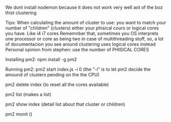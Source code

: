 We dont install nodemon because it does not work very well aot of the boz thist clustering


Tips:
When calculating the amount of cluster to use:
you want to match your number of "children" (clusters) either your phisical cours or logical cores you have. Like i4 i7 cores
Rememnber that, sometimes you OS interprets one processor or core as being two in case of multithreading stuff, so, a lot of documentacion you see around clustering uses logical cores instead
Personal opinion from stephen: use the number of PHISICAL CORES

Installing pm2:
npm install -g pm2

Running pm2:
pm2 start index.js -i 0
(the "-i" is to let pm2 decide the amound of clusters pending on the the CPU)

pm2 delete index (to reset all the cores available)

pm2 list (makes a list)

pm2 show index (detail list about that cluster or children)

pm2 monit ()